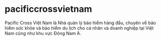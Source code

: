 # pacificcrossvietnam
Pacific Cross Việt Nam là Nhà quản lý bảo hiểm hàng đầu, chuyên về bảo hiểm sức khỏe và bảo hiểm du lịch cho cá nhân và doanh nghiệp tại Việt Nam cũng như khu vực Đông Nam Á.
